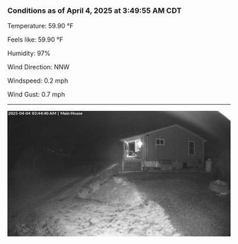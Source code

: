 ### Conditions as of April 4, 2025 at 3:49:55 AM CDT 

Temperature: 59.90 &deg;F

Feels like: 59.90 &deg;F

Humidity: 97%

Wind Direction: NNW

Windspeed: 0.2 mph

Wind Gust: 0.7 mph

---

<img src="./images/latest.jpeg"/>

